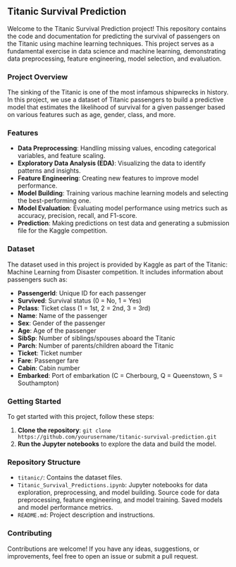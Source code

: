 ## Titanic Survival Prediction

Welcome to the Titanic Survival Prediction project! This repository contains the code and documentation for predicting the survival of passengers on the Titanic using machine learning techniques. This project serves as a fundamental exercise in data science and machine learning, demonstrating data preprocessing, feature engineering, model selection, and evaluation.

### Project Overview

The sinking of the Titanic is one of the most infamous shipwrecks in history. In this project, we use a dataset of Titanic passengers to build a predictive model that estimates the likelihood of survival for a given passenger based on various features such as age, gender, class, and more.

### Features

- **Data Preprocessing**: Handling missing values, encoding categorical variables, and feature scaling.
- **Exploratory Data Analysis (EDA)**: Visualizing the data to identify patterns and insights.
- **Feature Engineering**: Creating new features to improve model performance.
- **Model Building**: Training various machine learning models and selecting the best-performing one.
- **Model Evaluation**: Evaluating model performance using metrics such as accuracy, precision, recall, and F1-score.
- **Prediction**: Making predictions on test data and generating a submission file for the Kaggle competition.

### Dataset

The dataset used in this project is provided by Kaggle as part of the Titanic: Machine Learning from Disaster competition. It includes information about passengers such as:

- **PassengerId**: Unique ID for each passenger
- **Survived**: Survival status (0 = No, 1 = Yes)
- **Pclass**: Ticket class (1 = 1st, 2 = 2nd, 3 = 3rd)
- **Name**: Name of the passenger
- **Sex**: Gender of the passenger
- **Age**: Age of the passenger
- **SibSp**: Number of siblings/spouses aboard the Titanic
- **Parch**: Number of parents/children aboard the Titanic
- **Ticket**: Ticket number
- **Fare**: Passenger fare
- **Cabin**: Cabin number
- **Embarked**: Port of embarkation (C = Cherbourg, Q = Queenstown, S = Southampton)

### Getting Started

To get started with this project, follow these steps:

1. **Clone the repository**: `git clone https://github.com/yourusername/titanic-survival-prediction.git`
2. **Run the Jupyter notebooks** to explore the data and build the model.

### Repository Structure

- `titanic/`: Contains the dataset files.
- `Titanic_Survival_Predictions.ipynb`: Jupyter notebooks for data exploration, preprocessing, and model building. Source code for data preprocessing, feature engineering, and model training. Saved models and model performance metrics.
- `README.md`: Project description and instructions.

### Contributing

Contributions are welcome! If you have any ideas, suggestions, or improvements, feel free to open an issue or submit a pull request.
